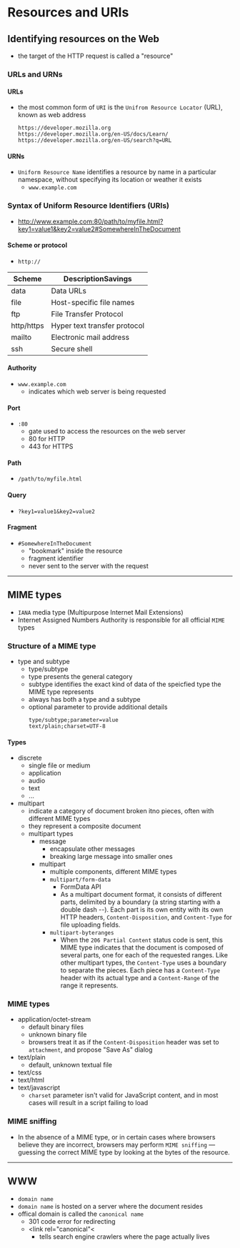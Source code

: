 # Resources and URIs

## Identifying resources on the Web

- the target of the HTTP request is called a "resource"

### URLs and URNs

#### URLs

- the most common form of `URI` is the `Unifrom Resource Locator` (URL), known as web address
  ```
  https://developer.mozilla.org
  https://developer.mozilla.org/en-US/docs/Learn/
  https://developer.mozilla.org/en-US/search?q=URL
  ```

#### URNs

- `Uniform Resource Name` identifies a resource by name in a particular namespace, without specifying its location or weather it exists
  - `www.example.com`

### Syntax of Uniform Resource Identifiers (URIs)

- http://www.example.com:80/path/to/myfile.html?key1=value1&key2=value2#SomewhereInTheDocument

#### Scheme or protocol

- `http://`

| Scheme     | DescriptionSavings           |
| ---------- | ---------------------------- |
| data       | Data URLs                    |
| file       | Host-specific file names     |
| ftp        | File Transfer Protocol       |
| http/https | Hyper text transfer protocol |
| mailto     | Electronic mail address      |
| ssh        | Secure shell                 |

#### Authority

- `www.example.com`
  - indicates which web server is being requested

#### Port

- `:80`
  - gate used to access the resources on the web server
  - 80 for HTTP
  - 443 for HTTPS

#### Path

- `/path/to/myfile.html`

#### Query

- `?key1=value1&key2=value2`

#### Fragment

- `#SomewhereInTheDocument`
  - "bookmark" inside the resource
  - fragment identifier
  - never sent to the server with the request

<hr>

## MIME types

- `IANA` media type (Multipurpose Internet Mail Extensions)
- Internet Assigned Numbers Authority is responsible for all official `MIME` types

### Structure of a MIME type

- type and subtype
  - type/subtype
  - type presents the general category
  - subtype identifies the exact kind of data of the speicfied type the MIME type represents
  - always has both a type and a subtype
  - optional parameter to provide additional details
    ```
    type/subtype;parameter=value
    text/plain;charset=UTF-8
    ```

#### Types

- discrete
  - single file or medium
  - application
  - audio
  - text
  - ...
- multipart
  - indicate a category of document broken itno pieces, often with different MIME types
  - they represent a composite document
  - multipart types
    - message
      - encapsulate other messages
      - breaking large message into smaller ones
    - multipart
      - multiple components, different MIME types
      - `multipart/form-data`
        - FormData API
        - As a multipart document format, it consists of different parts, delimited by a boundary (a string starting with a double dash --). Each part is its own entity with its own HTTP headers, `Content-Disposition`, and `Content-Type` for file uploading fields.
      - `multipart-byteranges`
        - When the `206 Partial Content` status code is sent, this MIME type indicates that the document is composed of several parts, one for each of the requested ranges. Like other multipart types, the `Content-Type` uses a boundary to separate the pieces. Each piece has a `Content-Type` header with its actual type and a `Content-Range` of the range it represents.

### MIME types

- application/octet-stream
  - default binary files
  - unknown binary file
  - browsers treat it as if the `Content-Disposition` header was set to `attachment`, and propose "Save As" dialog
- text/plain
  - default, unknown textual file
- text/css
- text/html
- text/javascript
  - `charset` parameter isn't valid for JavaScript content, and in most cases will result in a script failing to load

### MIME sniffing

- In the absence of a MIME type, or in certain cases where browsers believe they are incorrect, browsers may perform `MIME sniffing` — guessing the correct MIME type by looking at the bytes of the resource.

<hr>

## WWW

- `domain name`
- `domain name` is hosted on a server where the document resides
- offical domain is called the `canonical name`
  - 301 code error for redirecting
  - &lt;link rel="canonical"&lt;
    - tells search engine crawlers where the page actually lives
